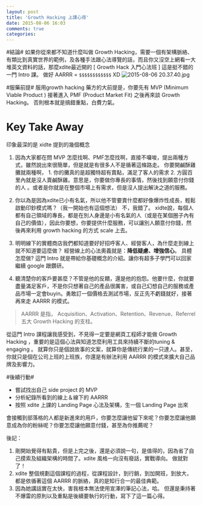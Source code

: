 ```yaml
---
layout: post
title: 'Growth Hacking 上課心得'
date: 2015-08-06 16:03
comments: true
categories: 
---
```

#結論#
如果你從來都不知道什麼叫做 Growth Hacking，需要一個有架構脈絡、有類比到真實世界的範例，及各種手法跟心法導覽的話，而且你又沒空上網看一大堆英文資料的話，那麼xdite最近開的 [ Growth Hack 入門心法班 ] 這是挺不錯的一門 Intro 課。
做好 AARRR =  `$$$$$$$$$$$$` XD
![2015-08-06 20.37.40.jpg](http://user-image.logdown.io/user/359/blog/359/post/289834/7ZPtFsmSi6YQ2TF1lad9_2015-08-06%2020.37.40.jpg)

#服藥前提#
服用growth hacking 藥方的大前提是，你要先有 MVP (Minimum Viable Product ) 接著進入 PMF (Product Market Fit) 之後再來談 Growth Hacking。 否則根本就是搞錯重點，白費力氣。 

# Key Take Away #
印象最深的是 xidte 提到的幾個概念

1. 因為大家都在問 MVP 怎麼找啊、PMF怎麼找啊，直接不囉唆，提出兩種方式，雖然說出來很簡單，但是就是有很多人不是循著這條路走。 你要開鹹酥雞攤就兩種啊， 1. 你的攤真的是超獨特超有賣點，滿足了客人的需求 2. 方圓百里內就是沒人賣鹹酥雞。意思是，你要做你專長的事情，然後找到願意付你錢的人 。或者是你就是在整個市場上有需求，但是沒人提出解決之道的服務。 

2. 你以為是因為xdite已小有名氣，所以他不管要賣什麼都好像爆炸性成長，輕鬆啟動印鈔模式嗎？（我一開始也有這個想法）
不，我錯了。 xidte說，每個人都有自己領域的專長，都是在別人身邊是小有名氣的人（或是在某個圈子內有自己的價值），因此你要想，你要提供什麼服務，可以讓別人願意付你錢，然後再來利用 growth hacking 的方式 scale 上去。 

3. 明明線下的實體商店我們都知道要好好招呼客人、經營客人，為什麼走到線上就不知道要這麼做？
經營線上的心法奧義就是：**降低疑慮、增強信心**。   具體怎麼做? 這門 Intro 就是帶給你基礎概念的介紹。讓你有超多子學門可以回家繼續 google 跟鑽研。

4. 聽清楚你的客戶要甚麼？不管是他的反饋，還是他的抱怨。他要什麼，你就要盡量滿足客戶，不是你只想著自己的產品很厲害，或自己幻想自己的服務或產品市場一定會buyin。勇敢訂一個價格去測試市場，反正先不虧錢就好，接著再來走 AARRR 的模式。 

> AARRR 是指， Acquisition、Activation、Retention、Revenue、Referrel  五大 Growth Hacking 的支柱。 

從這門 Intro 課程讓我感受到，不見得一定要是網頁工程師才能做 Growth Hacking ，重要的是這個心法與知道怎麼利用工具來持續不斷的tuning & engaging 。 
就算你只是個說故事的文案，就算你是傳統行業的一只達人。甚至，你就只是個在公司上班的上班族，你還是有辦法利用 AARRR 的模式來擴大自己品牌及影響力。 

#後續行動#
* 嘗試找出自己 side project 的 MVP 
* 分析紀錄所看到的線上＆線下的 AARRR 
* 按照 xdite 上課的 Landing Page 心法及架構，生一個 Landing Page 出來

會接觸到部落格的人都是新進來的用戶，你要怎麼讓他留下來呢？你要怎麼讓他願意成為你的粉絲呢？你要怎麼讓他願意付錢，甚至為你推薦呢？ 

後記：
1. 剛開始覺得有點貴，但是上完之後，還是必須說一句，是值得的，因為省了自己摸索及組織架構的時間了。xdite 風格一向沒有廢話，實戰導向。 做就對了！
2. xdite 整個規劃這個課程的過程，從課程設計，到行銷，到加開班，到放大，都是依循著這個 AARRR 的脈絡，真的是知行合一的最佳典範。 
3. 因為她講話實在太快，害我根本無法使用宣澤的筆記心法，哈。 但還是秉持著不爆雷的原則以及重點是後續要執行的行動，寫下了這一篇心得。